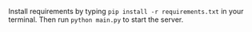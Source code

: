 Install requirements by typing `pip install -r requirements.txt` in your terminal.
Then run `python main.py` to start the server.